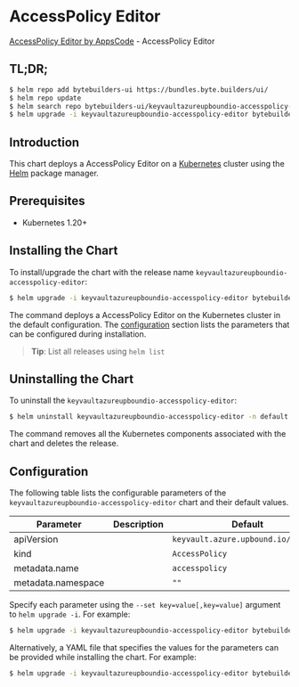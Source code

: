 # AccessPolicy Editor

[AccessPolicy Editor by AppsCode](https://byte.builders) - AccessPolicy Editor

## TL;DR;

```bash
$ helm repo add bytebuilders-ui https://bundles.byte.builders/ui/
$ helm repo update
$ helm search repo bytebuilders-ui/keyvaultazureupboundio-accesspolicy-editor --version=v0.4.18
$ helm upgrade -i keyvaultazureupboundio-accesspolicy-editor bytebuilders-ui/keyvaultazureupboundio-accesspolicy-editor -n default --create-namespace --version=v0.4.18
```

## Introduction

This chart deploys a AccessPolicy Editor on a [Kubernetes](http://kubernetes.io) cluster using the [Helm](https://helm.sh) package manager.

## Prerequisites

- Kubernetes 1.20+

## Installing the Chart

To install/upgrade the chart with the release name `keyvaultazureupboundio-accesspolicy-editor`:

```bash
$ helm upgrade -i keyvaultazureupboundio-accesspolicy-editor bytebuilders-ui/keyvaultazureupboundio-accesspolicy-editor -n default --create-namespace --version=v0.4.18
```

The command deploys a AccessPolicy Editor on the Kubernetes cluster in the default configuration. The [configuration](#configuration) section lists the parameters that can be configured during installation.

> **Tip**: List all releases using `helm list`

## Uninstalling the Chart

To uninstall the `keyvaultazureupboundio-accesspolicy-editor`:

```bash
$ helm uninstall keyvaultazureupboundio-accesspolicy-editor -n default
```

The command removes all the Kubernetes components associated with the chart and deletes the release.

## Configuration

The following table lists the configurable parameters of the `keyvaultazureupboundio-accesspolicy-editor` chart and their default values.

|     Parameter      | Description |                    Default                     |
|--------------------|-------------|------------------------------------------------|
| apiVersion         |             | <code>keyvault.azure.upbound.io/v1beta1</code> |
| kind               |             | <code>AccessPolicy</code>                      |
| metadata.name      |             | <code>accesspolicy</code>                      |
| metadata.namespace |             | <code>""</code>                                |


Specify each parameter using the `--set key=value[,key=value]` argument to `helm upgrade -i`. For example:

```bash
$ helm upgrade -i keyvaultazureupboundio-accesspolicy-editor bytebuilders-ui/keyvaultazureupboundio-accesspolicy-editor -n default --create-namespace --version=v0.4.18 --set apiVersion=keyvault.azure.upbound.io/v1beta1
```

Alternatively, a YAML file that specifies the values for the parameters can be provided while
installing the chart. For example:

```bash
$ helm upgrade -i keyvaultazureupboundio-accesspolicy-editor bytebuilders-ui/keyvaultazureupboundio-accesspolicy-editor -n default --create-namespace --version=v0.4.18 --values values.yaml
```
